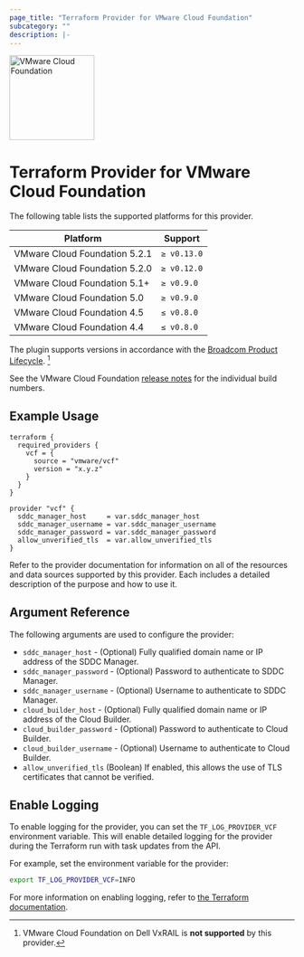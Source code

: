 ```yaml
---
page_title: "Terraform Provider for VMware Cloud Foundation"
subcategory: ""
description: |-
---
```


<img src="https://raw.githubusercontent.com/vmware/terraform-provider-vcf/main/docs/images/icon-color.svg" alt="VMware Cloud Foundation" width="150">

# Terraform Provider for VMware Cloud Foundation

The following table lists the supported platforms for this provider.

| Platform                       | Support     |
|--------------------------------|-------------|
| VMware Cloud Foundation 5.2.1  | `≥ v0.13.0` |
| VMware Cloud Foundation 5.2.0  | `≥ v0.12.0` |
| VMware Cloud Foundation 5.1+   | `≥ v0.9.0`  |
| VMware Cloud Foundation 5.0    | `≥ v0.9.0`  |
| VMware Cloud Foundation 4.5    | `≤ v0.8.0`  |
| VMware Cloud Foundation 4.4    | `≤ v0.8.0`  |

[^1]: VMware Cloud Foundation on Dell VxRAIL is **not supported** by this provider.

The plugin supports versions in accordance with the
[Broadcom Product Lifecycle][product-lifecycle]. [^1]

See the VMware Cloud Foundation
[release notes](https://docs.vmware.com/en/VMware-Cloud-Foundation/) for the
individual build numbers.

[product-lifecycle]: https://support.broadcom.com/group/ecx/productlifecycle

## Example Usage

```hcl
terraform {
  required_providers {
    vcf = {
      source = "vmware/vcf"
      version = "x.y.z"
    }
  }
}

provider "vcf" {
  sddc_manager_host     = var.sddc_manager_host
  sddc_manager_username = var.sddc_manager_username
  sddc_manager_password = var.sddc_manager_password
  allow_unverified_tls  = var.allow_unverified_tls
}
```

Refer to the provider documentation for information on all of the resources
and data sources supported by this provider. Each includes a detailed
description of the purpose and how to use it.

## Argument Reference

The following arguments are used to configure the provider:

- `sddc_manager_host` - (Optional) Fully qualified domain name or IP address of
  the SDDC Manager.
- `sddc_manager_password` - (Optional) Password to authenticate to SDDC Manager.
- `sddc_manager_username` - (Optional) Username to authenticate to SDDC Manager.
- `cloud_builder_host` - (Optional) Fully qualified domain name or IP address of
  the Cloud Builder.
- `cloud_builder_password` - (Optional) Password to authenticate to Cloud Builder.
- `cloud_builder_username` - (Optional) Username to authenticate to Cloud Builder.
- `allow_unverified_tls` (Boolean) If enabled, this allows the use of TLS
  certificates that cannot be verified.

## Enable Logging

To enable logging for the provider, you can set the `TF_LOG_PROVIDER_VCF`
environment variable. This will enable detailed logging for the provider during
the Terraform run with task updates from the API.

For example, set the environment variable for the provider:

 ```sh
 export TF_LOG_PROVIDER_VCF=INFO
 ```

For more information on enabling logging, refer to
[the Terraform documentation](https://developer.hashicorp.com/terraform/plugin/log/managing).
